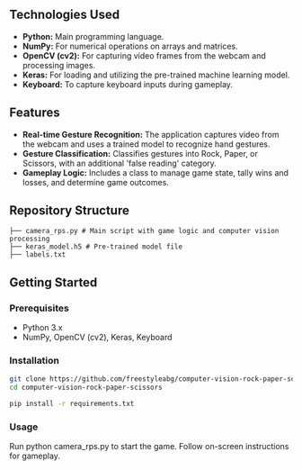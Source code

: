## Technologies Used

- **Python:** Main programming language.
- **NumPy:** For numerical operations on arrays and matrices.
- **OpenCV (cv2):** For capturing video frames from the webcam and processing images.
- **Keras:** For loading and utilizing the pre-trained machine learning model.
- **Keyboard:** To capture keyboard inputs during gameplay.

## Features

- **Real-time Gesture Recognition:** The application captures video from the webcam and uses a trained model to recognize hand gestures.
- **Gesture Classification:** Classifies gestures into Rock, Paper, or Scissors, with an additional 'false reading' category.
- **Gameplay Logic:** Includes a class to manage game state, tally wins and losses, and determine game outcomes.

## Repository Structure
```
├── camera_rps.py # Main script with game logic and computer vision processing
├── keras_model.h5 # Pre-trained model file
├── labels.txt
```

## Getting Started

### Prerequisites

- Python 3.x
- NumPy, OpenCV (cv2), Keras, Keyboard

### Installation

```bash
git clone https://github.com/freestyleabg/computer-vision-rock-paper-scissors.git
cd computer-vision-rock-paper-scissors

pip install -r requirements.txt
```
### Usage

Run python camera_rps.py to start the game. Follow on-screen instructions for gameplay.
